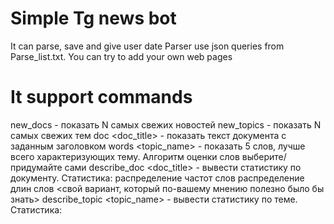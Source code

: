 # Simple Tg news bot
It can parse, save and give user date
Parser use json queries from Parse_list.txt. You can try to add your own web pages
# It support commands
new_docs <N> - показать N самых свежих новостей
new_topics <N> - показать N самых свежих тем
doc <doc_title> - показать текст документа с заданным заголовком
words <topic_name> - показать 5 слов, лучше всего характеризующих тему. Алгоритм оценки слов выберите/придумайте сами
describe_doc <doc_title> - вывести статистику по документу. Статистика:
распределение частот слов 
распределение длин слов
<свой вариант, который по-вашему мнению полезно было бы знать>
describe_topic <topic_name> - вывести статистику по теме. Статистика: